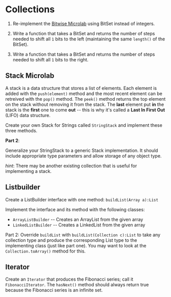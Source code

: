 # Collections

1. Re-implement the [Bitwise Microlab](https://github.com/Zipcoder/Java-Fundamentals-Bitwise) using BitSet instead of integers.

2. Write a function that takes a BitSet and returns the number of steps needed to shift all `1` bits to the left (maintaining the same `length()` of the BitSet).

3. Write a function that takes a BitSet and returns the number of steps needed to shift all `1` bits to the right.

## Stack Microlab

A stack is a data structure that stores a list of elements. Each element is added with the `push(element)` method and the most recent element can be retreived with the `pop()` method. The `peek()` method returns the top element on the stack without removing it from the stack. The **last** element put **in** the stack is the **first** one to come **out** -- this is why it's called a **Last In First Out** (LIFO) data structure.

Create your own Stack for Strings called `StringStack` and implement these three methods.

**Part 2**: 

Generalize your StringStack to a generic Stack implementation. It should include appropriate type parameters and allow storage of any object type.

*hint*: There may be another existing collection that is useful for implementing a stack.

## Listbuilder

Create a ListBuilder interface with one method: `buildList(Array a):List`

Implement the interface and its method with the following classes:

- `ArrayListBuilder` -- Creates an ArrayList from the given array
- `LinkedListBuilder` -- Creates a LinkedList from the given array

Part 2: Override `buildList` with `buildList(Collection c):List` to take any collection type and produce the corresponding List type to the implementing class (just like part one). You may want to look at the `Collection.toArray()` method for this.


## Iterator

Create an `Iterator` that produces the Fibonacci series; call it `FibonacciIterator`. The `hasNext()` method should always return true because the Fibonacci series is an infinite set.

